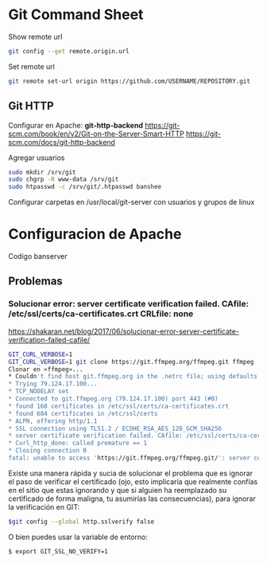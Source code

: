 # Git Command Sheet


Show remote url
```bash
git config --get remote.origin.url
```

Set remote url
```bash
git remote set-url origin https://github.com/USERNAME/REPOSITORY.git
```


## Git HTTP

Configurar en Apache: **git-http-backend**
https://git-scm.com/book/en/v2/Git-on-the-Server-Smart-HTTP
https://git-scm.com/docs/git-http-backend

Agregar usuarios
```bash
sudo mkdir /srv/git
sudo chgrp -R www-data /srv/git
sudo htpasswd -c /srv/git/.htpasswd banshee
```

Configurar carpetas en /usr/local/git-server con usuarios y grupos de linux

# Configuracion de Apache
Codigo banserver

## Problemas

### Solucionar error: server certificate verification failed. CAfile: /etc/ssl/certs/ca-certificates.crt CRLfile: none
https://shakaran.net/blog/2017/06/solucionar-error-server-certificate-verification-failed-cafile/

```bash
GIT_CURL_VERBOSE=1
GIT_CURL_VERBOSE=1 git clone https://git.ffmpeg.org/ffmpeg.git ffmpeg
Clonar en «ffmpeg»...
* Couldn't find host git.ffmpeg.org in the .netrc file; using defaults
* Trying 79.124.17.100...
* TCP_NODELAY set
* Connected to git.ffmpeg.org (79.124.17.100) port 443 (#0)
* found 168 certificates in /etc/ssl/certs/ca-certificates.crt
* found 684 certificates in /etc/ssl/certs
* ALPN, offering http/1.1
* SSL connection using TLS1.2 / ECDHE_RSA_AES_128_GCM_SHA256
* server certificate verification failed. CAfile: /etc/ssl/certs/ca-certificates.crt CRLfile: none
* Curl_http_done: called premature == 1
* Closing connection 0
fatal: unable to access 'https://git.ffmpeg.org/ffmpeg.git/': server certificate verification failed. CAfile: /etc/ssl/certs/ca-certificates.crt CRLfile: none
```

Existe una manera rápida y sucia de solucionar el problema que es ignorar el paso de verificar el certificado (ojo, esto implicaría que realmente confías en el sitio que estas ignorando y que si alguien ha reemplazado su certificado de forma maligna, tu asumirías las consecuencias), para ignorar la verificación en GIT:

```bash
$git config --global http.sslverify false
```

O bien puedes usar la variable de entorno:
```bash
$ export GIT_SSL_NO_VERIFY=1
```